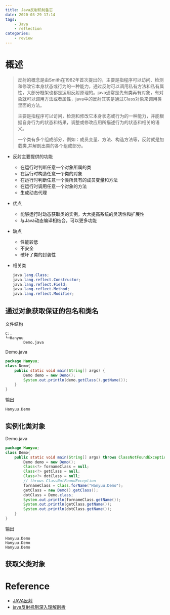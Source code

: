 ```yaml
---
title: Java反射机制备忘
date: 2020-03-29 17:14
tags:
	- Java
	- reflection
categories:
	- review
---
```


# 概述

> 反射的概念是由Smith在1982年首次提出的，主要是指程序可以访问、检测和修改它本身状态或行为的一种能力，通过反射可以调用私有方法和私有属性，大部分框架也都是运用反射原理的。java通常是先有类再有对象，有对象就可以调用方法或者属性，java中的反射其实是通过Class对象来调用类里面的方法。
>
> 主要是指程序可以访问，检测和修改它本身状态或行为的一种能力，并能根据自身行为的状态和结果，调整或修改应用所描述行为的状态和相关的语义。
>
> 一个类有多个组成部分，例如：成员变量、方法、构造方法等，反射就是加载类,并解剖出类的各个组成部分。

* 反射主要提供的功能

  * 在运行时判断任意一个对象所属的类
  * 在运行时构造任意一个类的对象
  * 在运行时判断任意一个类所具有的成员变量和方法
  * 在运行时调用任意一个对象的方法
  * 生成动态代理

* 优点

  * 能够运行时动态获取类的实例，大大提高系统的灵活性和扩展性
  * 与Java动态编译相结合，可以更多功能

* 缺点

  * 性能较低
  * 不安全
  * 破坏了类的封装性

* 相关类

  ``` java
  java.lang.Class;
  java.lang.reflect.Constructor;
  java.lang.reflect.Field;
  java.lang.reflect.Method;
  java.lang.reflect.Modifier;
  ```

## 通过对象获取保证的包名和类名

文件结构

```
C:.
└─Hanyuu
        Demo.java
```

Demo.java

``` java
package Hanyuu;
class Demo{
    public static void main(String[] args) {
        Demo demo = new Demo();
        System.out.println(demo.getClass().getName());
    }
}
```

输出

```
Hanyuu.Demo
```

## 实例化类对象

Demo.java

``` java
package Hanyuu;
class Demo{
    public static void main(String[] args) throws ClassNotFoundException {
        Demo demo = new Demo();
        Class<?> fornameClass = null;
        Class<?> getClass = null;
        Class<?> dotClass = null;
        // throws ClassNotFoundException
        fornameClass = Class.forName("Hanyuu.Demo");
        getClass = new Demo().getClass();
        dotClass = Demo.class;
        System.out.println(fornameClass.getName());
        System.out.println(getClass.getName());
        System.out.println(dotClass.getName());
    }
}
```

输出

```
Hanyuu.Demo
Hanyuu.Demo
Hanyuu.Demo
```

## 获取父类对象



# Reference

* [JAVA反射](https://www.jianshu.com/p/c615ebdefc75)
* [java反射机制深入理解剖析](https://www.w3cschool.cn/java/java-reflex.html)

